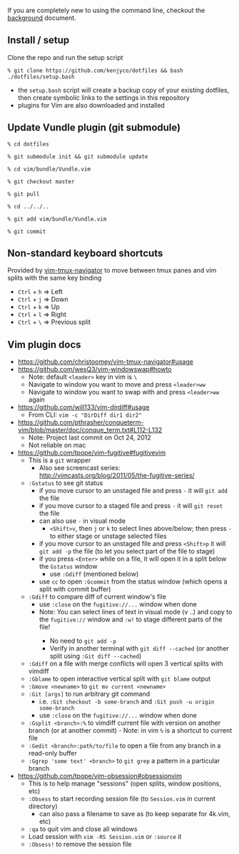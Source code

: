 [background]: https://github.com/kenjyco/dotfiles/blob/master/Background.md

If you are completely new to using the command line, checkout the [background][]
document.

## Install / setup

Clone the repo and run the setup script

    % git clone https://github.com/kenjyco/dotfiles && bash ./dotfiles/setup.bash

- the `setup.bash` script will create a backup copy of your existing dotfiles,
  then create symbolic links to the settings in this repository
- plugins for Vim are also downloaded and installed

## Update Vundle plugin (git submodule)

```
% cd dotfiles

% git submodule init && git submodule update

% cd vim/bundle/Vundle.vim

% git checkout master

% git pull

% cd ../../..

% git add vim/bundle/Vundle.vim

% git commit
```

## Non-standard keyboard shortcuts
[vim-tmux-navigator]: https://github.com/christoomey/vim-tmux-navigator

Provided by [vim-tmux-navigator][] to move between tmux panes and vim splits
with the same key binding

- `Ctrl` + `h` => Left
- `Ctrl` + `j` => Down
- `Ctrl` + `k` => Up
- `Ctrl` + `l` => Right
- `Ctrl` + `\` => Previous split

## Vim plugin docs

- <https://github.com/christoomey/vim-tmux-navigator#usage>
- <https://github.com/wesQ3/vim-windowswap#howto>
    - Note: default `<leader>` key in vim is `\`
    - Navigate to window you want to move and press `<leader>ww`
    - Navigate to window you want to swap with and press `<leader>ww` again
- <https://github.com/will133/vim-dirdiff#usage>
    - From CLI: `vim -c "DirDiff dir1 dir2"`
- <https://github.com/pthrasher/conqueterm-vim/blob/master/doc/conque_term.txt#L112-L132>
    - Note: Project last commit on Oct 24, 2012
    - Not reliable on mac
- <https://github.com/tpope/vim-fugitive#fugitivevim>
    - This is a `git` wrapper
        - Also see screencast series: <http://vimcasts.org/blog/2011/05/the-fugitive-series/>
    - `:Gstatus` to see git status
        - if you move cursor to an unstaged file and press `-` it will `git add`
          the file
        - if you move cursor to a staged file and press `-` it will `git reset`
          the file
        - can also use `-` in visual mode
            - `<Shift>v`, then `j` or `k` to select lines above/below; then
              press `-` to either stage or unstage selected files
        - if you move cursor to an unstaged file and press `<Shift>p` it will
          `git add -p` the file (to let you select part of the file to stage)
        - if you press `<Enter>` while on a file, it will open it in a split
          below the `Gstatus` window
            - use `:Gdiff` (mentioned below)
        - use `cc` to open `:Gcommit` from the status window (which opens
          a split with commit buffer)
    - `:Gdiff` to compare diff of current window's file
        - use `:close` on the `fugitive://...` window when done
        - Note: You can select lines of text in visual mode (<Shift>v ..) and
          copy to the `fugitive://` window and `:w!` to stage different parts of
          the file!
            - No need to `git add -p`
            - Verify in another terminal with `git diff --cached` (or another
              split using `:Git diff --cached`)
    - `:Gdiff` on a file with merge conflicts will open 3 vertical splits with vimdiff
    - `:Gblame` to open interactive vertical split with `git blame` output
    - `:Gmove <newname>` to `git mv current <newname>`
    - `:Git [args]` to run arbitrary git command
        - i.e. `:Git checkout -b some-branch` and `:Git push -u origin some-branch`
        - use `:close` on the `fugitive://...` window when done
    - `:Gsplit <branch>:%` to vimdiff current file with version on another
      branch (or at another commit)
            - Note: in vim `%` is a shortcut to current file
    - `:Gedit <branch>:path/to/file` to open a file from any branch in a read-only buffer
    - `:Ggrep 'some text' <branch>` to `git grep` a pattern in a particular branch
- <https://github.com/tpope/vim-obsession#obsessionvim>
    - This is to help manage "sessions" (open splits, window positions, etc)
    - `:Obsess` to start recording session file (to `Session.vim` in current directory)
        - can also pass a filename to save as (to keep separate for 4k.vim, etc)
    - `:qa` to quit vim and close all windows
    - Load session with `vim -RS Session.vim` or `:source` it
    - `:Obsess!` to remove the session file

